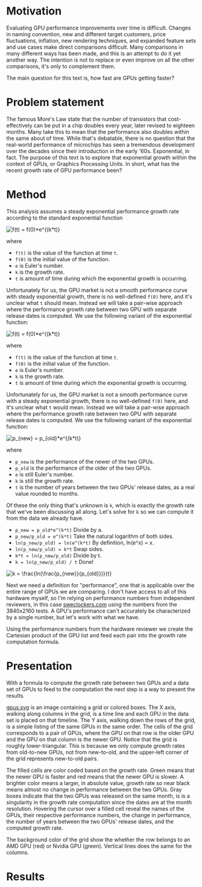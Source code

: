 # Motivation

Evaluating GPU performance improvements over time is difficult.
Changes in naming convention, new and different target customers, price fluctuations, inflation, new rendering techniques, and expanded feature sets and use cases make direct comparisons difficult.
Many comparisons in many different ways has been made, and this is an attempt to do it yet another way.
The intention is not to replace or even improve on all the other comparisons, it's only to complement them.

The main question for this text is, how fast are GPUs getting faster?


# Problem statement

The famous More's Law state that the number of transistors that cost-effectively can be put in a chip doubles every year, later revised to eighteen months.
Many take this to mean that the performance also doubles within the same about of time.
While that's debatable, there is no question that the real-world performance of microchips has seen a tremendous development over the decades since their introduction in the early '60s.
Exponential, in fact.
The purpose of this text is to explore that exponential growth within the context of GPUs, or Graphics Processing Units.
In short, what has the recent growth rate of GPU performance been?


# Method

This analysis assumes a steady exponential performance growth rate according to the standard exponential function

<img src="https://latex.codecogs.com/svg.latex?\fn_phv&space;f(t)&space;=&space;f(0)*e^{(k*t)}" title="f(t) = f(0)*e^{(k*t)}" />

where
- `f(t)` is the value of the function at time `t`.
- `f(0)` is the initial value of the function.
- `e` is Euler's number.
- `k` is the growth rate.
- `t` is amount of time during which the exponential growth is occurring.

Unfortunately for us, the GPU market is not a smooth performance curve with steady exponential growth, there is no well-defined `f(0)` here, and it's unclear what `t` should mean.
Instead we will take a pair-wise approach where the performance growth rate between two GPU with separate release dates is computed.
We use the following variant of the exponential function:

<img src="https://latex.codecogs.com/svg.latex?\fn_phv&space;f(t)&space;=&space;f(0)*e^{(k*t)}" title="f(t) = f(0)*e^{(k*t)}" />

where
- `f(t)` is the value of the function at time `t`.
- `f(0)` is the initial value of the function.
- `e` is Euler's number.
- `k` is the growth rate.
- `t` is amount of time during which the exponential growth is occurring.

Unfortunately for us, the GPU market is not a smooth performance curve with a steady exponential growth, there is no well-defined `f(0)` here, and it's unclear what `t` would mean.
Instead we will take a pair-wise approach where the performance growth rate between two GPU with separate release dates is computed.
We use the following variant of the exponential function:

<img src="https://latex.codecogs.com/svg.latex?\fn_phv&space;p_{new}&space;=&space;p_{old}*e^{(k*t)}" title="p_{new} = p_{old}*e^{(k*t)}" />

where
- `p_new` is the performance of the newer of the two GPUs.
- `p_old` is the performance of the older of the two GPUs.
- `e` is still Euler's number.
- `k` is still the growth rate.
- `t` is the number of years between the two GPUs' release dates, as a real value rounded to months.

Of these the only thing that's unknown is `k`, which is exactly the growth rate that we've been discussing all along.
Let's solve for `k` so we can compute it from the data we already have.

-  `p_new = p_old*e^(k*t)`  Divide by a.
-  `p_new/p_old = e^(k*t)`  Take the natural logarithm of both sides.
-  `ln(p_new/p_old) = ln(e^(k*t)`  By definition, ln(e^x) = x.
-  `ln(p_new/p_old) = k*t`  Swap sides.
-  `k*t = ln(p_new/p_old)`  Divide by t.
-  `k = ln(p_new/p_old) / t`  Done!

<img src="https://latex.codecogs.com/svg.latex?\fn_phv&space;k&space;=&space;\frac{ln(\frac{p_{new}}{p_{old}})}{t}" title="k = \frac{ln(\frac{p_{new}}{p_{old}})}{t}" />

Next we need a definition for "performance", one that is applicable over the entire range of GPUs we are comparing.
I don't have access to all of this hardware myself, so I'm relying on performance numbers from independent reviewers, in this case [sweclockers.com](https://www.sweclockers.com/artikel/18402-sweclockers-prestandaindex-for-grafikkort) using the numbers from the 3840x2160 tests.
A GPU's performance can't accurately be characterized by a single number, but let's work with what we have.

Using the performance numbers from the hardware reviewer we create the Cartesian product of the GPU list and feed each pair into the growth rate computation formula.


# Presentation

With a formula to compute the growth rate between two GPUs and a data set of GPUs to feed to the computation the next step is a way to present the results.

[gpus.svg](./gpus.svg) is an image containing a grid or colored boxes.
The X axis, walking along columns in the grid, is a time line and each GPU in the data set is placed on that timeline.
The Y axis, walking down the rows of the grid, is a simple listing of the same GPUs in the same order.
The cells of the grid corresponds to a pair of GPUs, where the GPU on that row is the older GPU and the GPU on that column is the newer GPU.
Notice that the grid is roughly lower-triangular.
This is because we only compute growth rates from old-to-new GPUs, not from new-to-old, and the upper-left corner of the grid represents new-to-old pairs.

The filled cells are color coded based on the growth rate.
Green means that the newer GPU is faster and red means that the newer GPU is slower.
A brighter color means a larger, in absolute value, growth rate so near black means almost no change in performance between the two GPUs.
Gray boxes indicate that the two GPUs was released on the same month, is is a singularity in the growth rate computation since the dates are at the month resolution.
Hovering the cursor over a filled cell reveal the names of the GPUs, their respective performance numbers, the change in performance, the number of years between the two GPUs' release dates, and the computed growth rate.

The background color of the grid show the whether the row belongs to an AMD GPU (red) or Nvidia GPU (green).
Vertical lines does the same for the columns.


# Results

